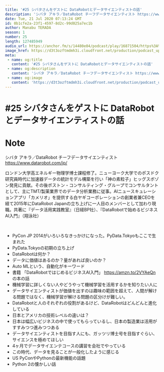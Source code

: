 ```yaml
---
title: '#25 シバタさんをゲストに DataRobotとデータサイエンティストの話'
description: 'シバタ アキラ／DataRobot チーフデータサイエンティスト https://www.datarobot.com/jp/ ロンドン大学高エネルギー物理学博士課程修了。ニューヨーク大学でのポスドク研'
date: Tue, 21 Jul 2020 07:13:24 GMT
id: 0b1cfe2a-23f1-4597-8d2c-99d025a7ec1b
author: Manabu TERADA
season: 1
number: 25
length: 127485949
audio_url: https://anchor.fm/s/14480e04/podcast/play/16871504/https%3A%2F%2Fd3ctxlq1ktw2nl.cloudfront.net%2Fstaging%2F2020-6-21%2F456afe18-0639-e31f-1b79-322a74e46268.mp3
image_href: https://d3t3ozftmdmh3i.cloudfront.net/production/podcast_uploaded/3302665/3302665-1582446732992-f3e5401da36c1.jpg
meta:
 - name: og:title
   content: '#25 シバタさんをゲストに DataRobotとデータサイエンティストの話'
 - name: og:description
   content: 'シバタ アキラ／DataRobot チーフデータサイエンティスト https://www.datarobot.com/jp/ ロンドン大学高エネルギー物理学博士課程修了。ニューヨーク大学でのポスドク研'
 - name: og:image
   content: 'https://d3t3ozftmdmh3i.cloudfront.net/production/podcast_uploaded/3302665/3302665-1582446732992-f3e5401da36c1.jpg'
---
```

# #25 シバタさんをゲストに DataRobotとデータサイエンティストの話

<DisplayDate :dateStr="'Tue, 21 Jul 2020 07:13:24 GMT'" />
<DisplaySeason :season="1" :topic="25" />


# Note

<p>シバタ アキラ／DataRobot チーフデータサイエンティスト<br>
<a href="https://www.datarobot.com/jp/">https://www.datarobot.com/jp/</a></p>
<p>ロンドン大学高エネルギー物理学博士課程修了。ニューヨーク大学でのポスドク研究員時代に加速器データの統計モデル構築を行い「神の素粒子」ヒッグスボゾン発見に貢献。その後ボストン・コンサルティング・グループでコンサルタントとして、主にTMT/製薬業界でのデータ分析業務に従事。AIニュースキュレーションアプリ「カメリオ」を提供する白ヤギコーポレーションの創業者兼CEOを経て2015年にDataRobot Japanの立ち上げに一人目のメンバーとして加わり現職。共著に『データ活用実践教室』（日経BP社）、『DataRobotで始めるビジネスAI入門』（翔泳社）</p>
<p><br></p>
<ul>
 <li>PyCon JP 2014がいろいろなきっかけになった。PyData.Tokyoもここで生まれた</li>
 <li>PyData.Tokyoの初期の立ち上げ</li>
  <li>DataRobotは何か？</li>
  <li>データに価値はあるのか？量があれば良いのか？</li>
  <li>Auto MLという、自動化がキーワード</li>
  <li>書籍 「DataRobotではじめるビジネスAI入門」 <a href="https://amzn.to/2VYAeQn" rel="noreferrer nofollow noopener" target="_blank">https://amzn.to/2VYAeQn</a> の本の話</li>
  <li>機械学習に詳しくない人やどうやって機械学習を活用するかを知りたい人に</li>
  <li>データサイエンティストが価値を出すのは趣味の範囲を超えて、人間が解ける問題ではなく、機械学習が解ける問題の区分けが難しい。</li>
  <li>DataRobotと人のそれぞれの役割があるけど、DataRobotはどんどんと進化している</li>
  <li>日本とアメリカの技術レベルの違いは？</li>
  <li>日本は幅広いビジネスの中で使ってもらっているし、日本の製造業は活用がすすみつつ進みつつある</li>
  <li>データサイエンティストを目指す人にも、ガッツリ博士号を目指すぐらい、サイエンスを極めてほしい</li>
  <li>4ヶ月でデータサイエンテコースの講習を会社でやっている</li>
  <li>この時代、データを見ることが一般化したように感じる</li>
  <li>US PyConやPythonの最新機能の話題</li>
  <li>Python 2の懐かしい話</li>
</ul>
<p><br></p>



<Player title="#25 シバタさんをゲストに DataRobotとデータサイエンティストの話" 
  audio_url="https://anchor.fm/s/14480e04/podcast/play/16871504/https%3A%2F%2Fd3ctxlq1ktw2nl.cloudfront.net%2Fstaging%2F2020-6-21%2F456afe18-0639-e31f-1b79-322a74e46268.mp3" 
  image_href="https://d3t3ozftmdmh3i.cloudfront.net/production/podcast_uploaded/3302665/3302665-1582446732992-f3e5401da36c1.jpg" 
/>


